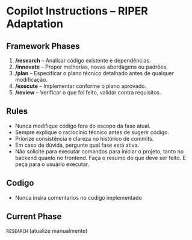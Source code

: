 # Copilot Instructions – RIPER Adaptation

## Framework Phases

1. **/research** – Analisar código existente e dependências.
2. **/innovate** – Propor melhorias, novas abordagens ou padrões.
3. **/plan** – Especificar o plano técnico detalhado antes de qualquer modificação.
4. **/execute** – Implementar conforme o plano aprovado.
5. **/review** – Verificar o que foi feito, validar contra requisitos.

## Rules

- Nunca modifique código fora do escopo da fase atual.
- Sempre explique o raciocínio técnico antes de sugerir código.
- Priorize consistência e clareza no histórico de commits.
- Em caso de dúvida, pergunte qual fase está ativa.
- Não solicite para executar comandos para iniciar o projeto, tanto no backend quanto no frontend. Faça o resumo do que deve ser feito. E peça para o usuário executar.

## Codigo

- Nunca insira comentarios no codigo implementado

## Current Phase

`RESEARCH` (atualize manualmente)

